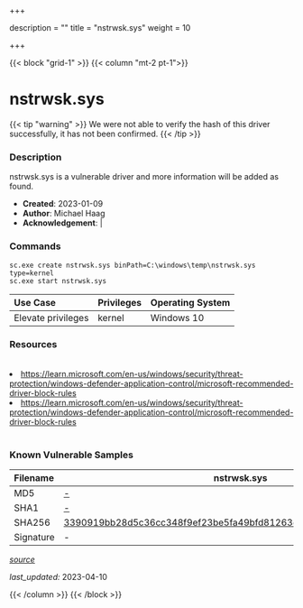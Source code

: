 +++

description = ""
title = "nstrwsk.sys"
weight = 10

+++


{{< block "grid-1" >}}
{{< column "mt-2 pt-1">}}


# nstrwsk.sys 


{{< tip "warning" >}}
We were not able to verify the hash of this driver successfully, it has not been confirmed.
{{< /tip >}}


### Description

nstrwsk.sys is a vulnerable driver and more information will be added as found.

- **Created**: 2023-01-09
- **Author**: Michael Haag
- **Acknowledgement**:  | [](https://twitter.com/)

### Commands

```
sc.exe create nstrwsk.sys binPath=C:\windows\temp\nstrwsk.sys type=kernel
sc.exe start nstrwsk.sys
```

| Use Case | Privileges | Operating System | 
|:---- | ---- | ---- |
| Elevate privileges | kernel | Windows 10 |

### Resources
<br>
<li><a href=" https://learn.microsoft.com/en-us/windows/security/threat-protection/windows-defender-application-control/microsoft-recommended-driver-block-rules"> https://learn.microsoft.com/en-us/windows/security/threat-protection/windows-defender-application-control/microsoft-recommended-driver-block-rules</a></li>
<li><a href="https://learn.microsoft.com/en-us/windows/security/threat-protection/windows-defender-application-control/microsoft-recommended-driver-block-rules">https://learn.microsoft.com/en-us/windows/security/threat-protection/windows-defender-application-control/microsoft-recommended-driver-block-rules</a></li>
<br>

### Known Vulnerable Samples

| Filename | nstrwsk.sys |
|:---- | ---- | 
| MD5 | <a href="https://www.virustotal.com/gui/file/-">-</a> |
| SHA1 | <a href="https://www.virustotal.com/gui/file/-">-</a> |
| SHA256 | <a href="https://www.virustotal.com/gui/file/3390919bb28d5c36cc348f9ef23be5fa49bfd81263eb7740826e4437cbe904cd">3390919bb28d5c36cc348f9ef23be5fa49bfd81263eb7740826e4437cbe904cd</a> |
| Signature | -   |


[*source*](https://github.com/magicsword-io/LOLDrivers/tree/main/yaml/nstrwsk.yaml)

*last_updated:* 2023-04-10








{{< /column >}}
{{< /block >}}
